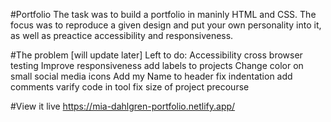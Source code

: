 #Portfolio
The task was to build a portfolio in maninly HTML and CSS. The focus was to reproduce a given design and put your own personality into it, as well as preactice accessibility and responsiveness.  


#The problem
[will update later]
Left to do: 
    Accessibility
    cross browser testing
    Improve responsiveness
    add labels to projects
    Change color on small social media icons
    Add my Name to header
    fix indentation
    add comments
    varify code in tool
    fix size of project precourse
    


#View it live
https://mia-dahlgren-portfolio.netlify.app/
